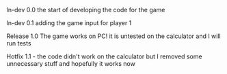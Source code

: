 In-dev 0.0
    the start of developing the code for the game

In-dev 0.1
    adding the game input for player 1

Release 1.0
    The game works on PC!
    it is untested on the calculator and I will run tests

Hotfix 1.1
    - the code didn't work on the calculator but I removed some unnecessary stuff and hopefully it works now
